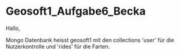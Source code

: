 # Geosoft1_Aufgabe6_Becka

Hallo, 

Mongo Datenbank heisst geosoft1 mit den collections 'user' für die Nutzerkontrolle und 'rides' für die Farten.
